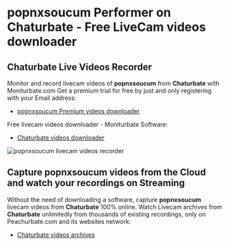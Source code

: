 # popnxsoucum Performer on Chaturbate - Free LiveCam videos downloader

## Chaturbate Live Videos Recorder

Monitor and record livecam videos of **popnxsoucum** from **Chaturbate** with Moniturbate.com
Get a premium trial for free by just and only registering with your Email address:
* [popnxsoucum Premium videos downloader](https://moniturbate.com/request-demo-licence-key.html)

Free livecam videos downloader - Moniturbate Software:
* [Chaturbate videos downloader](https://moniturbate.com/moniturbate-download-software.html)

![popnxsoucum livecam videos recorder](https://peachurnet.com/templates/moniturbate-software.png)


## Capture popnxsoucum videos from the Cloud and watch your recordings on Streaming

Without the need of downloading a software, capture **popnxsoucum** livecam videos from **Chaturbate** 100% online.
Watch Livecam archives from **Chaturbate** unlimitedly from thousands of existing recordings, only on Peachurbate.com and its websites network:
* [Chaturbate videos archives](https://peachurnet.com/)